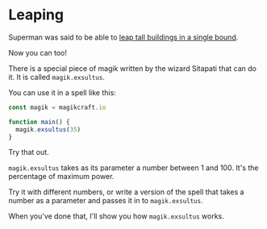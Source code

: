 # Leaping

Superman was said to be able to [leap tall buildings in a single bound](https://kerrycue.files.wordpress.com/2013/08/superkids-1.jpg?w=1168&h=1318).

Now you can too!

There is a special piece of magik written by the wizard Sitapati that can do it. It is called `magik.exsultus`.

You can use it in a spell like this:

```javascript
const magik = magikcraft.io

function main() {
  magik.exsultus(35)
}
```

Try that out.

`magik.exsultus` takes as its parameter a number between 1 and 100. It's the percentage of maximum power.

Try it with different numbers, or write a version of the spell that takes a number as a parameter and passes it in to `magik.exsultus`.

When you've done that, I'll show you how `magik.exsultus` works.

